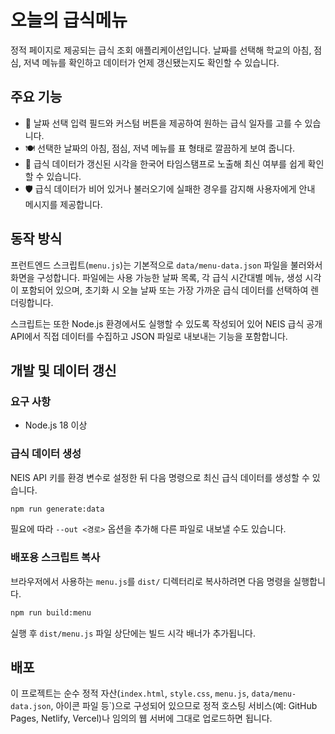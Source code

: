 # 오늘의 급식메뉴

정적 페이지로 제공되는 급식 조회 애플리케이션입니다. 날짜를 선택해 학교의 아침, 점심, 저녁 메뉴를 확인하고 데이터가 언제 갱신됐는지도 확인할 수 있습니다.

## 주요 기능

- 📅 날짜 선택 입력 필드와 커스텀 버튼을 제공하여 원하는 급식 일자를 고를 수 있습니다.
- 🍽️ 선택한 날짜의 아침, 점심, 저녁 메뉴를 표 형태로 깔끔하게 보여 줍니다.
- 🔄 급식 데이터가 갱신된 시각을 한국어 타임스탬프로 노출해 최신 여부를 쉽게 확인할 수 있습니다.
- 🛡️ 급식 데이터가 비어 있거나 불러오기에 실패한 경우를 감지해 사용자에게 안내 메시지를 제공합니다.

## 동작 방식

프런트엔드 스크립트(`menu.js`)는 기본적으로 `data/menu-data.json` 파일을 불러와서 화면을 구성합니다. 파일에는 사용 가능한 날짜 목록, 각 급식 시간대별 메뉴, 생성 시각이 포함되어 있으며, 초기화 시 오늘 날짜 또는 가장 가까운 급식 데이터를 선택하여 렌더링합니다.

스크립트는 또한 Node.js 환경에서도 실행할 수 있도록 작성되어 있어 NEIS 급식 공개 API에서 직접 데이터를 수집하고 JSON 파일로 내보내는 기능을 포함합니다.

## 개발 및 데이터 갱신

### 요구 사항

- Node.js 18 이상

### 급식 데이터 생성

NEIS API 키를 환경 변수로 설정한 뒤 다음 명령으로 최신 급식 데이터를 생성할 수 있습니다.

```bash
npm run generate:data
```

필요에 따라 `--out <경로>` 옵션을 추가해 다른 파일로 내보낼 수도 있습니다.

### 배포용 스크립트 복사

브라우저에서 사용하는 `menu.js`를 `dist/` 디렉터리로 복사하려면 다음 명령을 실행합니다.

```bash
npm run build:menu
```

실행 후 `dist/menu.js` 파일 상단에는 빌드 시각 배너가 추가됩니다.

## 배포

이 프로젝트는 순수 정적 자산(`index.html`, `style.css`, `menu.js`, `data/menu-data.json`, 아이콘 파일 등`)으로 구성되어 있으므로 정적 호스팅 서비스(예: GitHub Pages, Netlify, Vercel)나 임의의 웹 서버에 그대로 업로드하면 됩니다.
